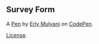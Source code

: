 Survey Form
-----------


A [Pen](https://codepen.io/Erly-mulyani/pen/WNGyZja) by [Erly Mulyani](https://codepen.io/Erly-mulyani) on [CodePen](https://codepen.io).

[License](https://codepen.io/Erly-mulyani/pen/WNGyZja/license).